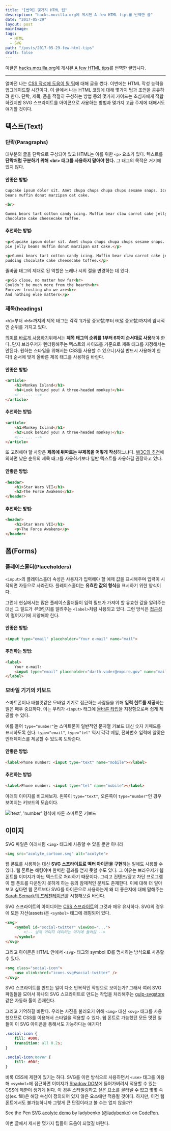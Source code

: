 ```yaml
---
title: "[번역] 몇가지 HTML 팁"
description: "hacks.mozilla.org에 게시된 A few HTML tips를 번역한 글"
date: "2017-05-29"
layout: post
mainImage:
tags:
  - HTML
  - SVG
path: "/posts/2017-05-29-few-html-tips"
draft: false
---
```


이글은 [hacks.mozilla.org](https://hacks.mozilla.org)에 게시된 [A few HTML tips](https://hacks.mozilla.org/2016/08/a-few-html-tips/)를 번역한 글입니다.

---

얼마전 나는 [CSS 작성에 도움이 될 팁](https://hacks.mozilla.org/2016/05/css-coding-techniques/)에 대해 글을 썼다. 이번에는 HTML 작성 능력을 업그레이드할 시간이다. 이 글에서 나는 HTML 코딩에 대해 몇가지 팁과 조언을 공유하려 한다. 단락, 제목, 폼을 적절히 구성하는 방법 등의 몇가지 가이드는 초심자에게 적합하겠지만 SVG 스프라이트를 아이콘으로 사용하는 방법과 몇가지 고급 주제에 대해서도 얘기할 것이다.

## 텍스트(Text)

### 단락(Paragraphs)

대부분의 글을 단락으로 구성되어 있고 HTML는 이를 위한 `<p>` 요소가 있다. 텍스트를 **단락처럼 구분하기 위해 \<br\> 태그를 사용하지 말아야 한다.** 그 태그의 목적은 거기에 있지 않다.


#### 안좋은 방법:

```html
Cupcake ipsum dolor sit. Amet chupa chups chupa chups sesame snaps. Ice cream pie jelly
beans muffin donut marzipan oat cake.

<br>

Gummi bears tart cotton candy icing. Muffin bear claw carrot cake jelly jujubes pudding
chocolate cake cheesecake toffee.
```


#### 추천하는 방법:

```html
<p>Cupcake ipsum dolor sit. Amet chupa chups chupa chups sesame snaps. Ice cream
pie jelly beans muffin donut marzipan oat cake.</p>

<p>Gummi bears tart cotton candy icing. Muffin bear claw carrot cake jelly jujubes
pudding chocolate cake cheesecake toffee.</p>
```

줄바꿈 태그의 제대로 된 역할은 노래나 시의 절을 변경하는 데 있다.

```html
<p>So close, no matter how far<br>
Couldn’t be much more from the hearth<br>
Forever trusting who we are<br>
And nothing else matters</p>
```


### 제목(headings)

`<h1>`부터 `<h6>`까지의 제목 태그는 각각 1(가장 중요함)부터 6(덜 중요함)까지의 암시적인 순위를 가지고 있다.

[의미를 바르게 사용하기](https://www.w3.org/TR/html5/sections.html#headings-and-sections)위해서는 **제목 태그의 순위를 1부터 6까지 순서대로 사용**해야 한다. 단지 브라우저가 렌더링해주는 텍스트의 사이즈를 기준으로 제목 태그를 지정해서는 안된다. 원하는 스타일을 위해서는 CSS를 사용할 수 있으니(사실 반드시 사용해야 한다!) 순서에 맞게 올바른 제목 태그를 사용하길 바란다.


#### 안좋은 방법:

```html
<article>
    <h1>Monkey Island</h1>
    <h4>Look behind you! A three-headed monkey!</h4>
    <!-- ... -->
</article>
```

#### 추천하는 방법:


```html
<article>
    <h1>Monkey Island</h1>
    <h2>Look behind you! A three-headed monkey!</h2>
    <!-- ... -->
</article>
```

또 고려해야 할 사항은 **제목에 뒤따르는 부제목을 어떻게 작성**하느냐다. [W3C의 추천](https://www.w3.org/TR/html5/common-idioms.html#common-idioms)에 의하면 낮은 순위의 제목 태그를 사용하기보다 일반 텍스트를 사용하길 권장하고 있다.

#### 안좋은 방법:

```html
<header>
    <h1>Star Wars VII</h1>
    <h2>The Force Awakens</h2>
</header>
```

#### 추천하는 방법:

```html
<header>
    <h1>Star Wars VII</h1>
    <p>The Force Awakens</p>
</header>
```

## 폼(Forms)

### 플레이스홀더(Placeholders)

`<input>`의 플레이스홀더 속성은 사용자가 입력해야 할 예제 값을 표시해주며 입력이 시작되면 자동으로 사라진다. 플레이스홀더는 **유효한 값의 형식**을 표시하기 위한 양식이다.

그런데 현실에서는 많은 플레이스홀더들이 입력 필드가 가져야 할 유효한 값을 알려주는 대신 그 필드가 *무엇*인지를 알려주는 `<label>`처럼 사용되고 있다. 그런 방식은 [접근성](https://developer.mozilla.org/en-US/docs/Web/Accessibility)이 떨어지기에 지양해야 한다.

#### 안좋은 방법:

```html
<input type="email" placeholder="Your e-mail" name="mail">
```

#### 추천하는 방법:

```html
<label>
    Your e-mail:
    <input type="email" placeholder="darth.vader@empire.gov" name="mail">
</label>
```

### 모바일 기기의 키보드

스마트폰이나 태블릿같은 모바일 기기로 접근하는 사람들을 위해 **입력 힌트를 제공**하는 일은 매우 중요하다. 이는 우리가 `<input>` 태그에 [올바른 타입](https://developer.mozilla.org/en-US/docs/Web/HTML/Element/input#Attributes)을 지정함으로써 쉽게 제공할 수 있다.

예를 들어 `type="number"`는 스마트폰이 일반적인 문자열 키보드 대신 숫자 키패드를 표시하도록 한다. `type="email"`, `type="tel"` 역시 각각 메일, 전화번호 입력에 알맞은 인터페이스를 제공할 수 있도록 도와준다.


#### 안좋은 방법:

```html
<label>Phone number: <input type="text" name="mobile"></label>
```

#### 추천하는 방법:

```html
<label>Phone number: <input type="tel" name="mobile"></label>
```

아래의 이미지를 비교해보자. 왼쪽이 `type="text"`, 오른쪽이 `type="number"`인 경우 보여지는 키보드의 모습이다.

!['text', 'number' 형식에 따른 스마트폰 키보드](https://hacks.mozilla.org/files/2016/08/keyboard_compare-500x443.png)


## 이미지

SVG 파일은 아래처럼 `<img>` 태그에 사용할 수 있을 뿐만 아니라

```html
<img src="acolyte_cartoon.svg" alt="acolyte">
```

웹 폰트를 사용하는 대신 **SVG 스프라이트로 벡터 아이콘을 구현**하는 일에도 사용할 수 있다. 웹 폰트는 해킹이며 완벽한 결과를 얻지 못할 수도 있다. 그 이유는 브라우저가 웹 폰트를 이미지가 아닌 텍스트로 처리하기 때문이다. 그리고 컨텐츠/광고 차단 프로그램이 웹 폰트를 다운받지 못하게 하는 등의 잠재적인 문제도 존재한다. 이에 대해 더 알아보고 싶다면 웹 폰트보다 SVG를 아이콘으로 사용하는게 왜 더 좋은지에 대해 말해주는 [Sarah Semark의 프레젠테이션](http://wordpress.tv/2016/05/28/sarah-semark-stop-using-icon-fonts-love-svg/)를 시청해보길 바란다.

SVG 스프라이트의 아이디어는 [CSS 스프라이트](https://developer.mozilla.org/en-US/docs/Web/CSS/CSS_Images/Implementing_image_sprites_in_CSS)의 그것과 매우 유사하다. SVG의 경우에 모든 자산(assets)은 `<symbol>` 태그에 래핑되어 있다.

```html
<svg>
    <symbol id="social-twitter" viewBox="...">
        <!-- 실제 이미지 데이터는 여기에 들어감 -->
    </symbol>
</svg>
```

그리고 아이콘은 HTML 안에서 `<svg>` 태그와 symbol ID를 명시하는 방식으로 사용할 수 있다.

```html
<svg class="social-icon">
    <use xlink:href="icons.svg#social-twitter" />
</svg>
```

SVG 스프라이트를 만드는 일이 다소 반복적인 작업으로 보이는가? 그래서 여러 SVG 파일들을 모아서 하나의 SVG 스프라이트로 만드는 작업을 처리해주는 [gulp-svgstore](https://github.com/w0rm/gulp-svgstore)같은 자동화 툴이 존재한다.

그리고 기억하길 바란다. 우리는 사진을 불러오기 위해 `<img>` 대신 `<svg>` 태그를 사용했으므로 CSS를 이용해서 스타일을 적용할 수 있다. 웹 폰트로 가능했던 모든 멋진 일들이 이 SVG 아이콘을 통해서도 가능하다는 얘기다!

```css
.social-icon {
    fill: #000;
    transition: all 0.2s;
}

.social-icon:hover {
    fill: #00f;
}
```

비록 CSS에 제한이 있기는 하다. SVG를 이런 방식으로 사용하면서 `<use>` 태그를 이용해 `<symbol>`에 접근하면 이미지가 [Shadow DOM](https://developer.mozilla.org/en-US/docs/Web/Web_Components/Shadow_DOM)에 들어가버려서 적용할 수 있는 CSS에 제한이 생기게 된다. 이 경우 스타일링하고 싶은 요소를 골라낼 수 없고 몇몇 속성(ex. fill)은 해당 속성이 정의되어 있지 않은 요소에만 적용될 것이다. 하지만, 이건 웹 폰트에서도 불가능하니까 그렇게 큰 단점이라고 볼 수는 없지 않을까?

<p data-height="265" data-theme-id="0" data-slug-hash="OXBQZq" data-default-tab="html,result" data-user="ladybenko" data-embed-version="2" data-pen-title="SVG acolyte demo" class="codepen">See the Pen <a href="https://codepen.io/ladybenko/pen/OXBQZq/">SVG acolyte demo</a> by ladybenko (<a href="https://codepen.io/ladybenko">@ladybenko</a>) on <a href="https://codepen.io">CodePen</a>.</p>


이번 글에서 제시한 몇가지 팁들이 도움이 되었길 바란다.


<script async src="https://production-assets.codepen.io/assets/embed/ei.js"></script>


